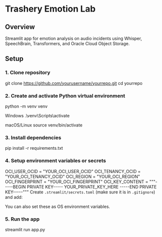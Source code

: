 # Trashery Emotion Lab

## Overview

Streamlit app for emotion analysis on audio incidents using Whisper, SpeechBrain, Transformers, and Oracle Cloud Object Storage.

## Setup

### 1. Clone repository

git clone https://github.com/yourusername/yourrepo.git
cd yourrepo
### 2. Create and activate Python virtual environment

python -m venv venv

Windows
.\venv\Scripts\activate

macOS/Linux
source venv/bin/activate
### 3. Install dependencies
pip install -r requirements.txt

### 4. Setup environment variables or secrets
OCI_USER_OCID = "YOUR_OCI_USER_OCID"
OCI_TENANCY_OCID = "YOUR_OCI_TENANCY_OCID"
OCI_REGION = "YOUR_OCI_REGION"
OCI_FINGERPRINT = "YOUR_OCI_FINGERPRINT"
OCI_KEY_CONTENT = """-----BEGIN PRIVATE KEY-----
YOUR_PRIVATE_KEY_HERE
-----END PRIVATE KEY-----"""
Create `.streamlit/secrets.toml` (make sure it is in `.gitignore`) and add:


You can also set these as OS environment variables.

### 5. Run the app
streamlit run app.py
